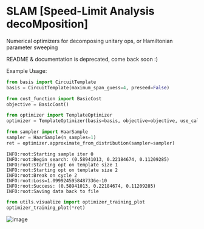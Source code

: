 # SLAM [Speed-Limit Analysis decoMposition]
Numerical optimizers for decomposing unitary ops, or Hamiltonian parameter sweeping

README & documentation is deprecated, come back soon :)

Example Usage:

```python
from basis import CircuitTemplate
basis = CircuitTemplate(maximum_span_guess=4, preseed=False)
```

```python
from cost_function import BasicCost
objective = BasicCost()
```

```python
from optimizer import TemplateOptimizer
optimizer = TemplateOptimizer(basis=basis, objective=objective, use_callback=True)
```

```python
from sampler import HaarSample
sampler = HaarSample(n_samples=1)
ret = optimizer.approximate_from_distribution(sampler=sampler)
```

```
INFO:root:Starting sample iter 0
INFO:root:Begin search: (0.58941013, 0.22184674, 0.11209285)
INFO:root:Starting opt on template size 1
INFO:root:Starting opt on template size 2
INFO:root:Break on cycle 2
INFO:root:Loss=1.0999245958487336e-10
INFO:root:Success: (0.58941013, 0.22184674, 0.11209285)
INFO:root:Saving data back to file
```

```python
from utils.visualize import optimizer_training_plot
optimizer_training_plot(*ret)
```
![image](https://user-images.githubusercontent.com/47376937/172430812-33e6a9ec-0470-4cd0-b6b3-43eb5b3214d1.png)
